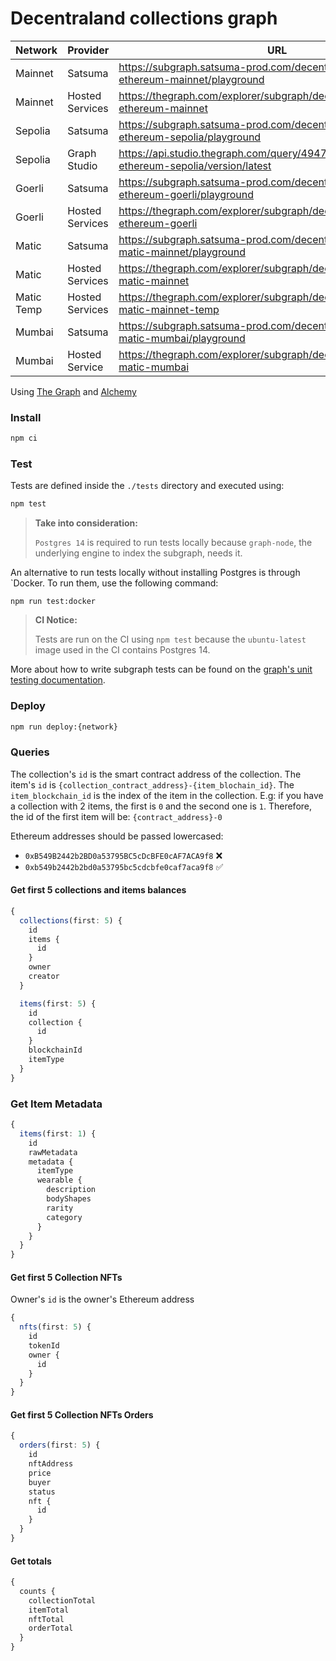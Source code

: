# Decentraland collections graph

| Network    | Provider        | URL                                                                                     | Current                                        | Previous                                       |
| ---------- | --------------- | --------------------------------------------------------------------------------------- | ---------------------------------------------- | ---------------------------------------------- |
| Mainnet    | Satsuma         | https://subgraph.satsuma-prod.com/decentraland/collections-ethereum-mainnet/playground  | Qmf4SMTepdDoFh1ozcaAUMieGF83tnNa2G2Jr4KkH5jPRA | QmcyYqqmE3egvtZReHk1aVxmZawxRSECuj1PcZLgMVzHSp |
| Mainnet    | Hosted Services | https://thegraph.com/explorer/subgraph/decentraland/collections-ethereum-mainnet        | Qmf4SMTepdDoFh1ozcaAUMieGF83tnNa2G2Jr4KkH5jPRA | QmP2EQebbD9W8AaphRTzNUL7NLdMH8FdqNNWtqUiNg2VkB |
| Sepolia    | Satsuma         | https://subgraph.satsuma-prod.com/decentraland/collections-ethereum-sepolia/playground  | QmSYyRTthY69mSHxkAY6ym3beCWQr97NwecWdpxjiHypKh | QmWQZiMSV5AnUPN34NFmAYtxGntxewMUUwuS9r5vBpc5Ys |
| Sepolia    | Graph Studio    | https://api.studio.thegraph.com/query/49472/collections-ethereum-sepolia/version/latest | QmSYyRTthY69mSHxkAY6ym3beCWQr97NwecWdpxjiHypKh | QmWQZiMSV5AnUPN34NFmAYtxGntxewMUUwuS9r5vBpc5Ys |
| Goerli     | Satsuma         | https://subgraph.satsuma-prod.com/decentraland/collections-ethereum-goerli/playground   | QmZXxk89ZunJvXNsckSioadZNQW7VBydrGfXTqS2ivzHqU | QmUvtxgRKdFf1zcZZLrJ5nZ6HyoUYKPtByGQigP4rHxwSj |
| Goerli     | Hosted Services | https://thegraph.com/explorer/subgraph/decentraland/collections-ethereum-goerli         | QmZXxk89ZunJvXNsckSioadZNQW7VBydrGfXTqS2ivzHqU | QmUvtxgRKdFf1zcZZLrJ5nZ6HyoUYKPtByGQigP4rHxwSj |
| Matic      | Satsuma         | https://subgraph.satsuma-prod.com/decentraland/collections-matic-mainnet/playground     | QmPAV5PzFgu7iaiSYYmRTPGFR4ADGfeKSTPqTPt5eKVAVv | QmdavX3eGWLYCjjzYAZv924hyoLv8f9Rg6FxHD7kAJ4fXn |
| Matic      | Hosted Services | https://thegraph.com/explorer/subgraph/decentraland/collections-matic-mainnet           | QmPAV5PzFgu7iaiSYYmRTPGFR4ADGfeKSTPqTPt5eKVAVv | QmXEwSeNTT5xHRQPcTUDQJayjjfhcbaxYf2o7ycuYf8YF7 |
| Matic Temp | Hosted Services | https://thegraph.com/explorer/subgraph/decentraland/collections-matic-mainnet-temp      | QmTKztw187jUHZ33S2pndtyo68K462XwewcvMVAVH7mwZR | Qmf3igvJs24gozdwCwnDyPNz9DEBQMPQRFmEhUzEvgxZSq |
| Mumbai     | Satsuma         | https://subgraph.satsuma-prod.com/decentraland/collections-matic-mumbai/playground      | QmdqoM3jpJWWbK1EMTZcSE5WJgiUaoSpKcSLeQRHhqQSea | QmYVGaMGvqkcBMrJ4F5XrkzwCzhB3FfJvHRBERbtgovCai |
| Mumbai     | Hosted Service  | https://thegraph.com/explorer/subgraph/decentraland/collections-matic-mumbai            | QmdqoM3jpJWWbK1EMTZcSE5WJgiUaoSpKcSLeQRHhqQSea | QmYVGaMGvqkcBMrJ4F5XrkzwCzhB3FfJvHRBERbtgovCai |

Using [The Graph](https://thegraph.com) and [Alchemy](https://www.alchemy.com/)

### Install

```bash
npm ci
```

### Test

Tests are defined inside the `./tests` directory and executed using:

```bash
npm test
```

> **Take into consideration:**
>
> `Postgres 14` is required to run tests locally because `graph-node`, the underlying engine to index the subgraph, needs it.

An alternative to run tests locally without installing Postgres is through `Docker. To run them, use the following command:

```
npm run test:docker
```

> **CI Notice:**
>
> Tests are run on the CI using `npm test` because the `ubuntu-latest` image used in the CI contains Postgres 14.

More about how to write subgraph tests can be found on the [graph's unit testing documentation](https://thegraph.com/docs/en/developing/unit-testing-framework/).

### Deploy

```bash
npm run deploy:{network}
```

### Queries

The collection's `id` is the smart contract address of the collection.
The item's `id` is `{collection_contract_address}-{item_blochain_id}`. The `item_blockchain_id` is the index of the item in the collection. E.g: if you have a collection with 2 items, the first is `0` and the second one is `1`. Therefore, the id of the first item will be: `{contract_address}-0`

Ethereum addresses should be passed lowercased:

- `0xB549B2442b2BD0a53795BC5cDcBFE0cAF7ACA9f8` ❌
- `0xb549b2442b2bd0a53795bc5cdcbfe0caf7aca9f8` ✅

#### Get first 5 collections and items balances

```typescript
{
  collections(first: 5) {
    id
    items {
      id
    }
    owner
    creator
  }

  items(first: 5) {
    id
    collection {
      id
    }
    blockchainId
    itemType
  }
}
```

### Get Item Metadata

```typescript
{
  items(first: 1) {
    id
    rawMetadata
    metadata {
      itemType
      wearable {
        description
        bodyShapes
        rarity
        category
      }
    }
  }
}
```

#### Get first 5 Collection NFTs

Owner's `id` is the owner's Ethereum address

```typescript
{
  nfts(first: 5) {
    id
    tokenId
    owner {
      id
    }
  }
}
```

#### Get first 5 Collection NFTs Orders

```typescript
{
  orders(first: 5) {
    id
    nftAddress
    price
    buyer
    status
    nft {
      id
    }
  }
}
```

#### Get totals

```typescript
{
  counts {
    collectionTotal
    itemTotal
    nftTotal
    orderTotal
  }
}
```
